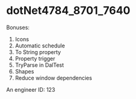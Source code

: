 # dotNet4784_8701_7640

Bonuses:
1. Icons 
2. Automatic schedule 
3. To String property 
4. Property trigger 
5. TryParse in DalTest 
6. Shapes 
7. Reduce window dependencies

An engineer ID: 123





